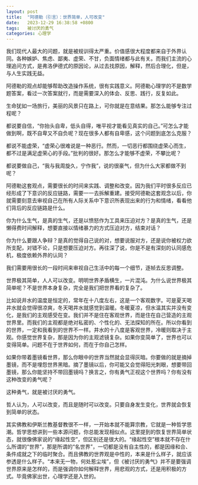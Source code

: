 ```yaml
---
layout: post
title:  "阿德勒（引言）：世界简单，人可改变"
date:   2023-12-29 16:38:58 +0800
tags:   被讨厌的勇气
categories: 心理学
---
```


我们现代人最大的问题，就是被规训得太严重。价值感很大程度都来自于外界认同。各种嫉妒、焦虑、鄙夷、虚荣、不甘，负面情绪都与此有关。而我们主流的心理追问方式，是弗洛伊德式的原因论，从过去找原因，解释，然后合理化，但是，与人生实践无益。

阿德勒的观点却能够帮助改造操作系统，很有实践意义。阿德勒心理学的不是数学题答案，看过一次答案就行，而是需要深入的体会、反思、践行，反复如此。

生命犹如一场旅行，美丽的风景只在路上，可你就是在意结果。那怎么能够专注过程呢？

都说要自信，“你抬头自卑，低头自得，唯平视才能看见真实的自己。”可怎么才能做到啊，既不自卑又不自负呢？现在很多人都有自卑感，这个问题到底怎么克服？

都说不能虚荣，“虚荣心很难说是一种恶行。然而，一切恶行都围绕虚荣心而生，都不过是满足虚荣心的手段。”批判的很好。那怎么才能够不虚荣，不攀比呢？

都说要做自己，“我与我周旋久，宁作我”，说的很豪气，但为什么大家都做不到呢？

阿德勒这套观点，需要很长的时间来实践、调整和改变。因为我们平时很多反应已经形成了下意识的反应链路，需要一一去拆解重建。接受阿德勒这套观念以后，你就需要刻意去审视自己在所有人际关系中下意识所表现出来的行为和情绪，看看他们背后的反应链路是什么。

你为什么生气，是真的生气，还是以愤怒作为工具来压迫对方？是真的生气，还是懒得费时间解释，想要直接以情绪暴力的方式压迫对方，结束对话？

你为什么要跟人争辩？是真的觉得自己说的对，想要说服对方，还是说你被权力欲所支配，对错不论，只是想要压迫对方。再往深了说，你是不是有深刻的认同感危机，极度依赖外界的认同？

我们需要用很长的一段时间来审视自己生活中的每一个细节，逐帧去反思调整。

世界极其简单，人人可以改变。明明世界矛盾横生，一片混沌。为什么说世界极其简单呢？不是世界本身复杂，完全是我们把世界看的复杂了。

比如说井水的温度是恒定的，常年在十八度左右，这是一个客观数字。可是夏天喝井水就会觉得很凉爽，冬天喝井水就感觉到温暖。冬暖夏凉，但水温其实并没有变化，是我们的主观感受在变。我们并不是住在客观世界，而是住在自己营造的主观世界里。而我们的主观都是绝对私密的、个性化的、无法探知的所在。所以你看到的世界，一定和我看到的世界不一样。井水的十八度是客观世界，冷暖则取决于主观。你感觉世界复杂，那是因为你的主观滤镜复杂。如果你变简单了，世界也可以变得简单。问题不在于世界如何，而在于你自己怎样。

如果你带着墨镜看世界，那么你眼中的世界当然就会显得灰暗。你要做的就是摘掉墨镜，而不是埋怨世界黑暗。摘了墨镜以后，你可能又会觉得阳光刺眼，想要带回墨镜，那么你能坚持不带回墨镜吗？换言之，你有勇气正视这个世界吗？你有没有这种改变的勇气呢？

这种勇气，就是被讨厌的勇气。

哲人认为，人可以改变，而且是随时可以改变。只要自身发生变化，世界就会恢复到简单的状态。

其实佛教和伊斯兰教基督教很不一样，一开始本就不能算宗教，它就是一种哲学思潮。哲学思想讲到一些本源问题，你总能发现相似点。这里提到的恢复世界简单状态，就很像佛家说的“缘起性空”，但区别还是很大的。“缘起性空”根本就不存在什么所谓的“世界”，那是所谓的“名世界”，一切都是没有自主性的，都是因缘和合、条件成就之下的临时聚合。而且佛教的世界观是中性的，本来是什么样子，就应该参透是什么样子。“本来无一物，何处惹尘埃”，但《被讨厌的勇气》并不是要强调世界原来是怎样的，而是强调你如何解释世界，用悲观的方式，还是用积极的方式。毕竟佛家出世，心理学还是入世的。


